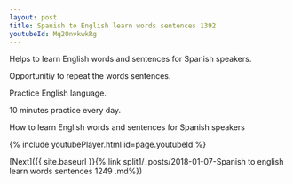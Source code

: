 ```yaml
---
layout: post
title: Spanish to English learn words sentences 1392 
youtubeId: Mq2OnvkwkRg
---
```

 
 
Helps to learn English words and sentences for Spanish speakers.

Opportunitiy to repeat the words sentences. 

Practice English language. 
 
10 minutes practice every day. 
 
How to learn English words and sentences for Spanish speakers 
 
{% include youtubePlayer.html id=page.youtubeId %}
 
 
[Next]({{ site.baseurl }}{% link  split1/_posts/2018-01-07-Spanish to english learn words sentences 1249 .md%})
 
